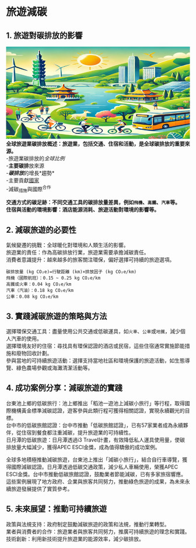 # 旅遊減碳
## 1. 旅遊對碳排放的影響
![旅遊減碳示意圖](/Taiwan_Eco_Tourism_800x400.png)\
**全球旅遊業碳排放概述：旅遊業，包括交通、住宿和活動，是全球碳排放的重要來源。**\
-旅遊業碳排放的*全球比例*\
-**主要碳排**放來源\
-***碳排放***的增長\*趨勢\*\
-主要貢獻<ins>國家</ins>\
-減碳<sub>措施</sub>與國際<sup>合作</sup>

**交通方式的碳足跡：不同交通工具的碳排放量差異，例如`飛機`、`高鐵`、`汽車`等。**\
**住宿與活動的環境影響：酒店能源消耗、旅遊活動對環境的影響等。**
## 2. 減碳旅遊的必要性
氣候變遷的挑戰：全球暖化對環境和人類生活的影響。  
旅遊業的責任：作為高碳排放行業，旅遊業需要承擔減碳責任。  
消費者意識提升：越來越多的旅客關注環保，偏好選擇可持續的旅遊選項。  
```
碳排放量 (kg CO₂e)=行駛距離 (km)×排放因子 (kg CO₂e/km)
飛機（國際航班）：0.15 ~ 0.25 kg CO₂e/km
高鐵或火車：0.04 kg CO₂e/km
汽車（汽油）：0.18 kg CO₂e/km
公車：0.08 kg CO₂e/km
```
## 3. 實踐減碳旅遊的策略與方法
選擇環保交通工具：盡量使用公共交通或低碳運具，如`火車`、`公車`或`地鐵`，減少個人汽車的使用。  
選擇環境友好的住宿：尋找具有環保認證的酒店或民宿，這些住宿通常實施節能措施和廢物回收計劃。  
參與當地的可持續旅遊活動：選擇支持當地社區和環境保護的旅遊活動，如生態導覽、綠色農場參觀或海灘清潔活動等。  
## 4. 成功案例分享：減碳旅遊的實踐
台東池上鄉的低碳旅行：池上鄉推出「稻池一遊池上減碳小旅行」等行程，取得國際機構黃金標準減碳認證，遊客參與此類行程可獲得相關認證，實現永續觀光的目標。  
台中市的低碳旅館認證：台中市推動「低碳旅館認證」，已有57家業者成為永續夥伴，從住宿到餐食都注重減碳，提升旅遊業的可持續性。  
日月潭的低碳旅遊：日月潭透過i3 Travel計畫，有效降低私人運具使用量，使碳排放量大幅減少，獲得APEC ESCI金獎，成為值得驕傲的成功案例。  

全球多地積極推動減碳旅遊，台東池上推出「減碳小旅行」，結合自行車導覽，獲得國際減碳認證。日月潭透過低碳交通政策，減少私人車輛使用，榮獲APEC ESCI金獎。台中市推動低碳旅館認證，鼓勵業者節能減碳，已有多家旅宿響應。這些案例展現了地方政府、企業與旅客共同努力，推動綠色旅遊的成果，為未來永續旅遊發展提供了實質參考。

## 5. 未來展望：推動可持續旅遊
政策與法規支持：政府制定鼓勵減碳旅遊的政策和法規，推動行業轉型。  
業者與消費者的合作：旅遊業者與旅客共同努力，推廣可持續旅遊的理念和實踐。  
技術創新：利用新技術提升旅遊業的能源效率，減少碳排放。  
